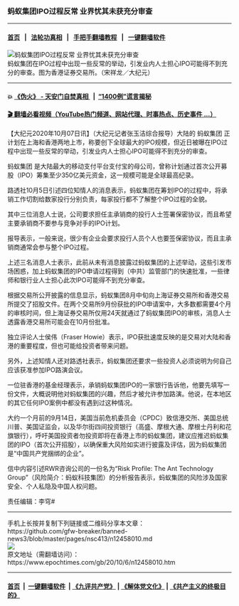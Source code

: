 ### 蚂蚁集团IPO过程反常 业界忧其未获充分审查
------------------------

#### [首页](https://github.com/gfw-breaker/banned-news3/blob/master/README.md) &nbsp;&nbsp;|&nbsp;&nbsp; [法轮功真相](https://github.com/begood0513/basic/blob/master/README.md)  &nbsp;&nbsp;|&nbsp;&nbsp; [手把手翻墙教程](https://github.com/gfw-breaker/guides/wiki)  &nbsp;&nbsp;|&nbsp;&nbsp; [一键翻墙软件](https://github.com/gfw-breaker/nogfw/blob/master/README.md)  



<div><img alt="蚂蚁集团IPO过程反常 业界忧其未获充分审查" class="attachment-djy_600_400 size-djy_600_400 wp-post-image" src="https://i.epochtimes.com/assets/uploads/2014/05/140204064254100311-600x400.jpg"/>
<div class="caption">
 蚂蚁集团在IPO过程中出现一些反常的举动，引发业内人士担心IPO可能得不到充分的审查。图为香港证券交易所。（宋祥龙／大纪元）
</div></div><hr/>

#### 💥 [《伪火》 - 天安门自焚真相 ](http://158.247.195.190:10000/videos/blog/weihuo.html)&nbsp; |&nbsp; [“1400例”谎言揭秘  ](http://158.247.195.190:10000/videos/blog/jiexi1400.html)

#### [ 🎬  翻墙必看视频（YouTube热门频道、网站代理、时事热点、历史事件 ...）](https://github.com/gfw-breaker/links/blob/master/banned.md)

<div><p>
 【大纪元2020年10月07日讯】（大纪元记者张玉洁综合报导）大陆的
 <ok href="https://www.epochtimes.com/gb/tag/%E8%9A%82%E8%9A%81%E9%9B%86%E5%9B%A2.html">
  蚂蚁集团
 </ok>
 正计划在上海和香港两地上市，称要创下全球最大的IPO规模，但近日被曝在IPO过程中出现一些反常的举动，引发业内人士担心IPO可能得不到充分的审查。
</p>
<p>
 <ok href="https://www.epochtimes.com/gb/tag/%E8%9A%82%E8%9A%81%E9%9B%86%E5%9B%A2.html">
  蚂蚁集团
 </ok>
 是大陆最大的移动支付平台支付宝的母公司，曾称计划通过首次公开募股（IPO）筹集至少350亿美元资金，这一规模可能是全球最高纪录。
</p>
<p>
 路透社10月5日引述四位知情人的消息表示，蚂蚁集团在筹划IPO的过程中，将承销工作切割给数家投行分别负责，每家投行都不了解整个IPO过程的全貌。
</p>
<p>
 其中三位消息人士说，公司要求担任主承销商的投行人士签署保密协议，而且希望主要承销商不要参与竞争对手的IPO计划。
</p>
<p>
 报导表示，一般来说，很少有企业会要求投行人员个人也要签保密协议，而且主承销商通常会参与整个IPO过程。
</p>
<p>
 上述三名消息人士表示，此前从未有消息披露过蚂蚁集团的上述举动，这些引发市场困惑，加上蚂蚁集团的IPO申请过程得到（中共）监管部门的快速批准，一些律师和银行业人士担心此次IPO可能得不到充分审查。
</p>
<p>
 根据交易所公开披露的信息显示，蚂蚁集团8月中旬向上海证券交易所和香港交易所提交了招股文件。在两个交易所9月份获批的IPO申请案中，大多数都需要4个月的审核时间，但上海证券交易所仅用24天就通过了蚂蚁集团IPO的审核，消息人士透露香港交易所可能会在10月份批准。
</p>
<p>
 独立评论人士侯伟（Fraser Howie）表示，IPO获批速度反映的是交易对大陆和香港的重要程度，但也可能给投资者带来问题。
</p>
<p>
 另外，上述知情人还对路透社表示，蚂蚁集团还要求一些投资人必须说明为何自己应该获准参加IPO路演会议。
</p>
<p>
 一位驻香港的基金经理表示，承销蚂蚁集团IPO的一家银行告诉他，他要先填写一份文件，大概说明他对蚂蚁集团的兴趣，然后才被允许参加路演。他说，在本地区的其它任何IPO案例中都没有遇到过这种情况。
</p>
<p>
 大约一个月前的9月14日，美国当前危机委员会（CPDC）致信港交所、美国总统川普、美国证监会，以及华尔街四间投资银行（高盛、摩根大通、摩根士丹利和花旗银行），呼吁美国投资者勿投资即将在香港上市的蚂蚁集团，建议应推迟蚂蚁集团的IPO（首次公开招股），以确保重大风险如实进行披露及评估，因为蚂蚁集团是“中国共产党捆绑的企业”。
</p>
<p>
 信中内容引述RWR咨询公司的一份名为“Risk Profile: The Ant Technology Group”（风险简介：蚂蚁科技集团）的分析报告表示，蚂蚁集团的风险涉及国家安全、个人私隐及中国人权问题。
</p>
<p>
 责任编辑：李穹#
</p>
</div>
<hr/>
手机上长按并复制下列链接或二维码分享本文章：<br/>
https://github.com/gfw-breaker/banned-news3/blob/master/pages/nsc413/n12458010.md <br/>
<a href='https://github.com/gfw-breaker/banned-news3/blob/master/pages/nsc413/n12458010.md'><img src='https://github.com/gfw-breaker/banned-news3/blob/master/pages/nsc413/n12458010.md.png'/></a> <br/>
原文地址（需翻墙访问）：https://www.epochtimes.com/gb/20/10/6/n12458010.htm


------------------------
#### [首页](https://github.com/gfw-breaker/banned-news3/blob/master/README.md) &nbsp;|&nbsp; [一键翻墙软件](https://github.com/gfw-breaker/nogfw/blob/master/README.md) &nbsp;| [《九评共产党》](https://github.com/gfw-breaker/9ping.md/blob/master/README.md#九评之一评共产党是什么) | [《解体党文化》](https://github.com/gfw-breaker/jtdwh.md/blob/master/README.md) | [《共产主义的终极目的》](https://github.com/gfw-breaker/gczydzjmd.md/blob/master/README.md)


<img src='http://gfw-breaker.win/banned-news3/pages/nsc413/n12458010.md' width='0px' height='0px'/>